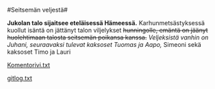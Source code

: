 #Seitsemän veljestä#

**Jukolan talo sijaitsee eteläisessä Hämeessä.** 
Karhunmetsästyksessä kuollut isäntä on jättänyt talon viljelykset 
~~hunningolle, emäntä on jäänyt huolehtimaan talosta seitsemän poikansa kanssa.~~ 
*Veljeksistä vanhin on Juhani, seuraavaksi tulevat kaksoset Tuomas ja Aapo,*
Simeoni sekä kaksoset Timo ja Lauri

[Komentorivi.txt](https://github.com/sannilatvala/ot-harjoitustyo/blob/main/laskarit/viikko1/komentorivi.txt)

[gitlog.txt](https://github.com/sannilatvala/ot-harjoitustyo/blob/main/laskarit/viikko1/gitlog.txt)
